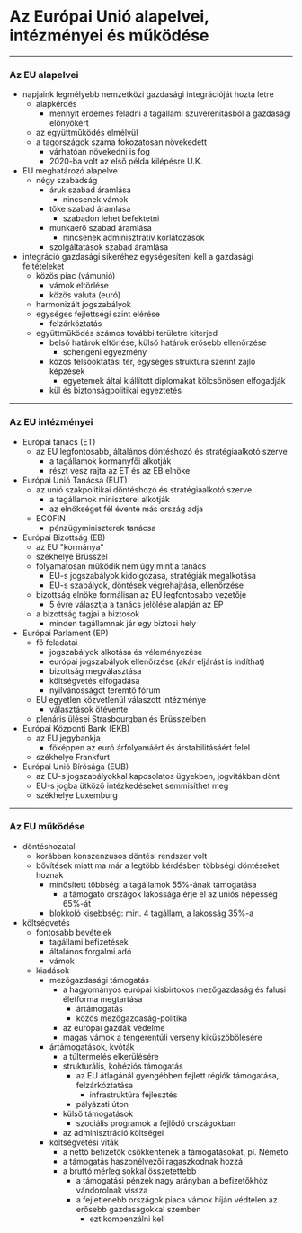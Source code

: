 # Az Európai Unió alapelvei, intézményei és működése
---

### Az EU alapelvei
- napjaink legmélyebb nemzetközi gazdasági integrációját hozta létre
	- alapkérdés
		- mennyit érdemes feladni a tagállami szuverenitásból a gazdasági előnyökért
	- az együttműködés elmélyül
	- a tagországok száma fokozatosan növekedett
		- várhatóan növekedni is fog
		- 2020-ba volt az első példa kilépésre U.K.
- EU meghatározó alapelve
	- négy szabadság
		- áruk szabad áramlása
			- nincsenek vámok
		- tőke szabad áramlása
			- szabadon lehet befektetni
		- munkaerő szabad áramlása
			- nincsenek adminisztratív korlátozások
		- szolgáltatások szabad áramlása
- integráció gazdasági sikeréhez egységesíteni kell a gazdasági feltételeket
	- közös piac (vámunió)
		- vámok eltörlése
		- közös valuta (euró)
	- harmonizált jogszabályok
	- egységes fejlettségi szint elérése
		- felzárkóztatás
	- együttműködés számos további területre kiterjed
		- belső határok eltörlése, külső határok erősebb ellenőrzése
			- schengeni egyezmény
		- közös felsőoktatási tér, egységes struktúra szerint zajló képzések
			- egyetemek által kiállított diplomákat kölcsönösen elfogadják
		- kül és biztonságpolitikai egyeztetés

---

### Az EU intézményei
- Európai tanács (ET)
	- az EU legfontosabb, általános döntéshozó és stratégiaalkotó szerve
		- a tagállamok kormányfői alkotják
		- részt vesz rajta az ET és az EB elnöke
- Európai Unió Tanácsa (EUT)
	- az unió szakpolitikai döntéshozó és stratégiaalkotó szerve
		- a tagállamok miniszterei alkotják
		- az elnökséget fél évente más ország adja
	- ECOFIN
		- pénzügyminiszterek tanácsa
- Európai Bizottság (EB)
	- az EU "kormánya"
	- székhelye Brüsszel
	- folyamatosan működik nem úgy mint a tanács
		- EU-s jogszabályok kidolgozása, stratégiák megalkotása
		- EU-s szabályok, döntések végrehajtása, ellenőrzése
	- bizottság elnöke formálisan az EU legfontosabb vezetője
		- 5 évre választja a tanács jelölése alapján az EP
	- a bizottság tagjai a biztosok
		- minden tagállamnak jár egy biztosi hely
- Európai Parlament (EP)
	- fő feladatai
		- jogszabályok alkotása és véleményezése
		- európai jogszabályok ellenőrzése (akár eljárást is indíthat)
		- bizottság megválasztása
		- költségvetés elfogadása
		- nyilvánosságot teremtő fórum
	- EU egyetlen közvetlenül válaszott intézménye
		- választások ötévente
	- plenáris ülései Strasbourgban és Brüsszelben
- Európai Központi Bank (EKB)
	- az EU jegybankja
		- föképpen az euró árfolyamáért és árstabilitásáért felel
	- székhelye Frankfurt
- Európai Unió Bírósága (EUB)
	- az EU-s jogszabályokkal kapcsolatos ügyekben, jogvitákban dönt
	- EU-s jogba ütköző intézkedéseket semmisíthet meg
	- székhelye Luxemburg

---

### Az EU működése
- döntéshozatal
	- korábban konszenzusos döntési rendszer volt
	- bővítések miatt ma már a legtöbb kérdésben többségi döntéseket hoznak
		- minősített többség: a tagállamok 55%-ának támogatása
			- a támogató országok lakossága érje el az uniós népesség 65%-át
		- blokkoló kisebbség: min. 4 tagállam, a lakosság 35%-a
- költségvetés
	- fontosabb bevételek
		- tagállami befizetések
		- általános forgalmi adó
		- vámok
	- kiadások
		- mezőgazdasági támogatás
			- a hagyományos európai kisbirtokos mezőgazdaság és falusi életforma megtartása
				- ártámogatás
				- közös mezőgazdaság-politika
			- az európai gazdák védelme
			- magas vámok a tengerentúli verseny kiküszöbölésére
		- ártámogatások, kvóták
			- a túltermelés elkerülésére
			- strukturális, kohéziós támogatás
				- az EU átlagánál gyengébben fejlett régiók támogatása, felzárkóztatása
					- infrastruktúra fejlesztés
				- pályázati úton
			- külső támogatások
				- szociális programok a fejlődő országokban
			- az adminisztráció költségei
		- költségvetési viták
			- a nettő befizetők csökkentenék a támogatásokat, pl. Németo.
			- a támogatás haszonélvezői ragaszkodnak hozzá
			- a bruttó mérleg sokkal összetettebb
				- a támogatási pénzek nagy arányban a befizetőkhöz vándorolnak vissza
				- a fejletlenebb országok piaca vámok híján védtelen az erősebb gazdaságokkal szemben
					- ezt kompenzálni kell
